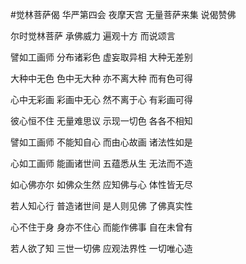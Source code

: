 #觉林菩萨偈
华严第四会 夜摩天宫 无量菩萨来集 说偈赞佛

尔时觉林菩萨 承佛威力 遍观十方 而说颂言

譬如工画师 分布诸彩色 虚妄取异相 大种无差别

大种中无色 色中无大种 亦不离大种 而有色可得

心中无彩画 彩画中无心 然不离于心 有彩画可得

彼心恒不住 无量难思议 示现一切色 各各不相知

譬如工画师 不能知自心 而由心故画 诸法性如是

心如工画师 能画诸世间 五蕴悉从生 无法而不造

如心佛亦尔 如佛众生然 应知佛与心 体性皆无尽

若人知心行 普造诸世间 是人则见佛 了佛真实性

心不住于身 身亦不住心 而能作佛事 自在未曾有

若人欲了知 三世一切佛 应观法界性 一切唯心造
